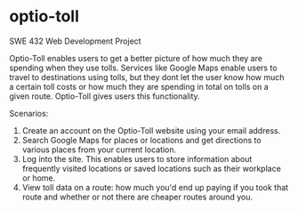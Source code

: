# optio-toll
SWE 432 Web Development Project

Optio-Toll enables users to get a better picture of how much they are spending when they use tolls. Services like Google Maps enable users to travel to destinations using tolls, but they dont let the user know  how much a certain toll costs or how much they are spending in total on tolls on a given route. Optio-Toll gives users this functionality.

Scenarios:

1. Create an account on the Optio-Toll website using your email address.
2. Search Google Maps for places or locations and get directions to various places from your current location.
3. Log into the site. This enables users to store information about frequently visited locations or saved locations such as their workplace or home.
4. View toll data on a route: how much you'd end up paying if you took that route and whether or not there are cheaper routes around you.
 
